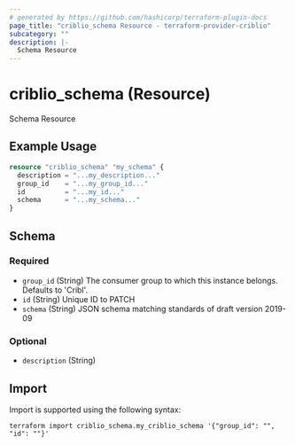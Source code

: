 ```yaml
---
# generated by https://github.com/hashicorp/terraform-plugin-docs
page_title: "criblio_schema Resource - terraform-provider-criblio"
subcategory: ""
description: |-
  Schema Resource
---
```


# criblio_schema (Resource)

Schema Resource

## Example Usage

```terraform
resource "criblio_schema" "my_schema" {
  description = "...my_description..."
  group_id    = "...my_group_id..."
  id          = "...my_id..."
  schema      = "...my_schema..."
}
```

<!-- schema generated by tfplugindocs -->
## Schema

### Required

- `group_id` (String) The consumer group to which this instance belongs. Defaults to 'Cribl'.
- `id` (String) Unique ID to PATCH
- `schema` (String) JSON schema matching standards of draft version 2019-09

### Optional

- `description` (String)

## Import

Import is supported using the following syntax:

```shell
terraform import criblio_schema.my_criblio_schema '{"group_id": "", "id": ""}'
```
